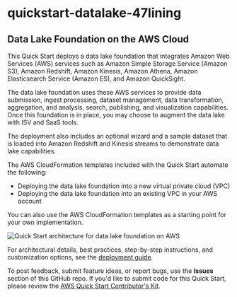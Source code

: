 # quickstart-datalake-47lining
## Data Lake Foundation on the AWS Cloud

This Quick Start deploys a data lake foundation that integrates Amazon Web Services (AWS) services such as Amazon Simple Storage Service (Amazon S3), Amazon Redshift, Amazon Kinesis, Amazon Athena, Amazon Elasticsearch Service (Amazon ES), and Amazon QuickSight.

The data lake foundation uses these AWS services to provide data submission, ingest processing, dataset management, data transformation, aggregation, and analysis, search, publishing, and visualization capabilities. Once this foundation is in place, you may choose to augment the data lake with ISV and SaaS tools.

The deployment also includes an optional wizard and a sample dataset that is loaded into Amazon Redshift and Kinesis streams to demonstrate data lake capabilities.

The AWS CloudFormation templates included with the Quick Start automate the following:

- Deploying the data lake foundation into a new virtual private cloud (VPC)
- Deploying the data lake foundation into an existing VPC in your AWS account

You can also use the AWS CloudFormation templates as a starting point for your own implementation.

![Quick Start architecture for data lake foundation on AWS](https://d0.awsstatic.com/partner-network/QuickStart/datasheets/data-lake-architecture-on-the-aws-cloud-47lining.png)

For architectural details, best practices, step-by-step instructions, and customization options, see the [deployment guide](https://aws-preview.aka.amazon.com/quickstart/architecture/data-lake-foundation-with-aws-services/).

To post feedback, submit feature ideas, or report bugs, use the **Issues** section of this GitHub repo.
If you'd like to submit code for this Quick Start, please review the [AWS Quick Start Contributor's Kit](https://aws-quickstart.github.io/). 
